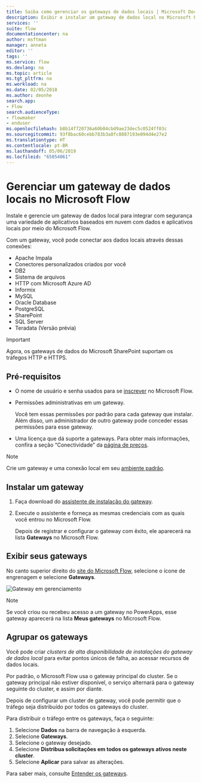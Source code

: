 ```yaml
---
title: Saiba como gerenciar os gateways de dados locais | Microsoft Docs
description: Exibir e instalar um gateway de dados local no Microsoft Flow
services: ''
suite: flow
documentationcenter: na
author: msftman
manager: anneta
editor: ''
tags: ''
ms.service: flow
ms.devlang: na
ms.topic: article
ms.tgt_pltfrm: na
ms.workload: na
ms.date: 02/05/2018
ms.author: deonhe
search.app:
- Flow
search.audienceType:
- flowmaker
- enduser
ms.openlocfilehash: b8b14f720736a60b04cbd9ae23dec5c0524ff03c
ms.sourcegitcommit: 93f8bac60cebb783b3a8fc8887193e094d4e27e2
ms.translationtype: HT
ms.contentlocale: pt-BR
ms.lasthandoff: 05/06/2019
ms.locfileid: "65054061"
---
```

# <a name="manage-an-on-premises-data-gateway-in-microsoft-flow"></a>Gerenciar um gateway de dados locais no Microsoft Flow

Instale e gerencie um gateway de dados local para integrar com segurança uma variedade de aplicativos baseados em nuvem com dados e aplicativos locais por meio do Microsoft Flow.

Com um gateway, você pode conectar aos dados locais através dessas conexões:

* Apache Impala
* Conectores personalizados criados por você
* DB2
* Sistema de arquivos
* HTTP com Microsoft Azure AD
* Informix
* MySQL
* Oracle Database
* PostgreSQL
* SharePoint
* SQL Server
* Teradata (Versão prévia)

> [!IMPORTANT]
> Agora, os gateways de dados do Microsoft SharePoint suportam os tráfegos HTTP e HTTPS.

## <a name="prerequisites"></a>Pré-requisitos

* O nome de usuário e senha usados para se [inscrever](sign-up-sign-in.md) no Microsoft Flow.
* Permissões administrativas em um gateway.

  Você tem essas permissões por padrão para cada gateway que instalar. Além disso, um administrador de outro gateway pode conceder essas permissões para esse gateway.
* Uma licença que dá suporte a gateways. Para obter mais informações, confira a seção “Conectividade” da [página de preços](https://flow.microsoft.com/pricing/).

> [!NOTE]
> Crie um gateway e uma conexão local em seu [ambiente padrão](environments-overview-maker.md).

## <a name="install-a-gateway"></a>Instalar um gateway

1. Faça download do [assistente de instalação do gateway](https://go.microsoft.com/fwlink/?LinkID=820580&clcid=0x409).

1. Execute o assistente e forneça as mesmas credenciais com as quais você entrou no Microsoft Flow.

    Depois de registrar e configurar o gateway com êxito, ele aparecerá na lista **Gateways** no Microsoft Flow.

## <a name="view-your-gateways"></a>Exibir seus gateways

No canto superior direito do [site do Microsoft Flow](https://flow.microsoft.com), selecione o ícone de engrenagem e selecione **Gateways**.

![Gateway em gerenciamento][1]

> [!NOTE]
> Se você criou ou recebeu acesso a um gateway no PowerApps, esse gateway aparecerá na lista **Meus gateways** no Microsoft Flow.


## <a name="cluster-your-gateways"></a>Agrupar os gateways

Você pode criar *clusters de alta disponibilidade de instalações do gateway de dados local* para evitar pontos únicos de falha, ao acessar recursos de dados locais. 

Por padrão, o Microsoft Flow usa o gateway principal do cluster. Se o gateway principal não estiver disponível, o serviço alternará para o gateway seguinte do cluster, e assim por diante.

Depois de configurar um cluster de gateway, você pode permitir que o tráfego seja distribuído por todos os gateways do cluster. 

Para distribuir o tráfego entre os gateways, faça o seguinte:

1. Selecione **Dados** na barra de navegação à esquerda.
1. Selecione **Gateways**.
1. Selecione o gateway desejado.
1. Selecione **Distribua solicitações em todos os gateways ativos neste cluster**.
1. Selecione **Aplicar** para salvar as alterações.


Para saber mais, consulte [Entender os gateways](gateway-reference.md).

<!-- Image references -->
[1]: ./media/manage-gateway/view-gateways.png

